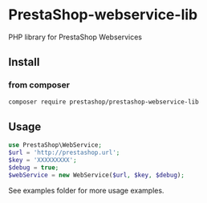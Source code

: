 # PrestaShop-webservice-lib
PHP library for PrestaShop Webservices

## Install 
### from composer
```bash
composer require prestashop/prestashop-webservice-lib
```

## Usage
```php
use PrestaShop\WebService;
$url = 'http://prestashop.url';
$key = 'XXXXXXXXX';
$debug = true;
$webService = new WebService($url, $key, $debug);
```
See examples folder for more usage examples.